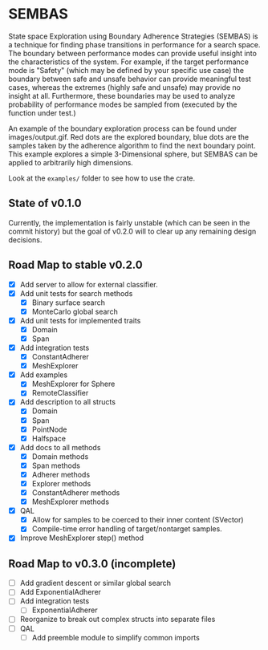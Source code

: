 # SEMBAS

State space Exploration using Boundary Adherence Strategies (SEMBAS) is a technique
for finding phase transitions in performance for a search space. The boundary between
performance modes can provide useful insight into the characteristics of the system.
For example, if the target performance mode is "Safety" (which may be defined by your
specific use case) the boundary between safe and unsafe behavior can provide
meaningful test cases, whereas the extremes (highly safe and unsafe) may provide no
insight at all. Furthermore, these boundaries may be used to analyze probability of
performance modes be sampled from (executed by the function under test.)

An example of the boundary exploration process can be found under images/output.gif.
Red dots are the explored boundary, blue dots are the samples taken by the adherence
algorithm to find the next boundary point. This example explores a simple
3-Dimensional sphere, but SEMBAS can be applied to arbitrarily high dimensions.

Look at the `examples/` folder to see how to use the crate.

## State of v0.1.0

Currently, the implementation is fairly unstable (which can be seen in the commit
history) but the goal of v0.2.0 will to clear up any remaining design decisions.

## Road Map to stable v0.2.0

- [x] Add server to allow for external classifier.
- [x] Add unit tests for search methods
  - [x] Binary surface search
  - [x] MonteCarlo global search
- [x] Add unit tests for implemented traits
  - [x] Domain
  - [x] Span
- [x] Add integration tests
  - [x] ConstantAdherer
  - [x] MeshExplorer
- [x] Add examples
  - [x] MeshExplorer for Sphere
  - [x] RemoteClassifier
- [x] Add description to all structs
  - [x] Domain
  - [x] Span
  - [x] PointNode
  - [x] Halfspace
- [x] Add docs to all methods
  - [x] Domain methods
  - [x] Span methods
  - [x] Adherer methods
  - [x] Explorer methods
  - [x] ConstantAdherer methods
  - [x] MeshExplorer methods
- [x] QAL
  - [x] Allow for samples to be coerced to their inner content (SVector)
  - [x] Compile-time error handling of target/nontarget samples.
- [x] Improve MeshExplorer step() method

## Road Map to v0.3.0 (incomplete)

- [ ] Add gradient descent or similar global search
- [ ] Add ExponentialAdherer
- [ ] Add integration tests
  - [ ] ExponentialAdherer
- [ ] Reorganize to break out complex structs into separate files
- [ ] QAL
  - [ ] Add preemble module to simplify common imports
